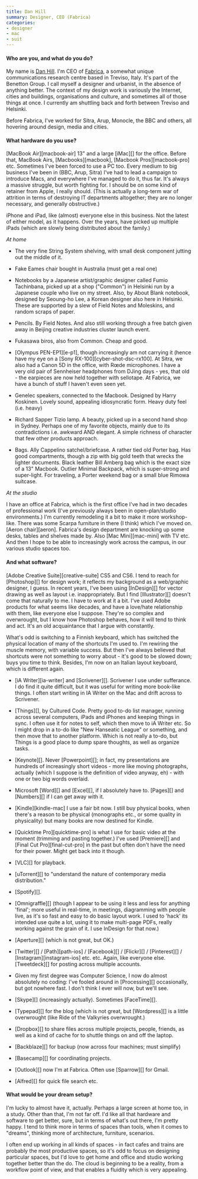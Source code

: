 ```yaml
---
title: Dan Hill
summary: Designer, CEO (Fabrica)
categories:
- designer
- mac
- suit
---
```


#### Who are you, and what do you do?

My name is [Dan Hill](http://www.cityofsound.com/ "Dan's website."). I'm CEO of [Fabrica](http://fabrica.it/ "The Fabrica website."), a somewhat unique communications research centre based in Treviso, Italy. It's part of the Benetton Group. I call myself a designer and urbanist, in the absence of anything better. The context of my design work is variously the Internet, cities and buildings, organisations and culture, and sometimes all of those things at once. I currently am shuttling back and forth between Treviso and Helsinki.

Before Fabrica, I've worked for Sitra, Arup, Monocle, the BBC and others, all hovering around design, media and cities.

#### What hardware do you use?

[MacBook Air][macbook-air] 13" and a large [iMac][] for the office. Before that, MacBook Airs, [Macbooks][macbook], [Macbook Pros][macbook-pro] etc. Sometimes I've been forced to use a PC too. Every medium to big business I've been in (BBC, Arup, Sitra) I've had to lead a campaign to introduce Macs, and everywhere I've managed to do it, thus far. It's always a massive struggle, but worth fighting for. I should be on some kind of retainer from Apple, I really should. (This is actually a long-term war of attrition in terms of destroying IT departments altogether; they are no longer necessary, and generally obstructive.)

iPhone and iPad, like (almost) everyone else in this business. Not the latest of either model, as it happens. Over the years, have picked up multiple iPads (which are slowly being distributed about the family.)

*At home*

- The very fine String System shelving, with small desk component jutting out the middle of it.

- Fake Eames chair bought in Australia (must get a real one)

- Notebooks by a Japanese artist/graphic designer called Fumio Tachinbana, picked up at a shop ("Common") in Helsinki run by a Japanese couple who live on my street. Also, by About Blank notebook, designed by Seoung-ho Lee, a Korean designer also here in Helsinki. These are supported by a slew of Field Notes and Moleskins, and random scraps of paper.

- Pencils. By Field Notes. And also still working through a free batch given away in Beijing creative industries cluster launch event.

- Fukasawa biros, also from Common. Cheap and good.

- [Olympus PEN-EP1][e-p1], though increasingly am not carrying it (hence have my eye on a [Sony RX-100][cyber-shot-dsc-rx100]. At Sitra, we also had a Canon 5D in the office, with Rœde microphones. I have a very old pair of Sennheiser headphones from DJing days - yes, that old - the earpieces are now held together with sellotape. At Fabrica, we have a bunch of stuff I haven't even seen yet.

- Genelec speakers, connected to the Macbook. Designed by Harry Koskinen. Lovely sound, appealing idiosyncratic form. Heavy duty feel (i.e. heavy)

- Richard Sapper Tizio lamp. A beauty, picked up in a second hand shop in Sydney. Perhaps one of my favorite objects, mainly due to its contradictions i.e. awkward AND elegant. A simple richness of character that few other products approach.

- Bags. Ally Cappelino satchel/briefcase. A rather tied old Porter bag. Has good compartments, though a zip with big gold teeth that wrecks the lighter documents. Black leather Bill Amberg bag which is the exact size of a 13" Macbook. Outlier Minimal Backpack, which is super-strong and super-light. For traveling, a Porter weekend bag or a small blue Rimowa suitcase.

*At the studio*

I have an office at Fabrica, which is the first office I've had in two decades of professional work (I've previously always been in open-plan/studio environments.) I'm currently remodeling it a bit to make it more workshop-like. There was some Scarpa furniture in there (I think) which I've moved on. [Aeron chair][aeron]. Fabrica's design department are knocking up some desks, tables and shelves made by. Also [Mac Mini][mac-mini] with TV etc. And then I hope to be able to increasingly work across the campus, in our various studio spaces too.

#### And what software?

[Adobe Creative Suite][creative-suite] CS5 and CS6. I tend to reach for [Photoshop][] for design work; it reflects my background as a web/graphic designer, I guess. In recent years, I've been using [InDesign][] for vector drawing as well as layout i.e. inappropriately. But I find [Illustrator][] doesn't come that naturally to me. I have to work at it a bit. I've used Adobe products for what seems like decades, and have a love/hate relationship with them, like everyone else I suppose. They're so complex and overwrought, but I know how Photoshop behaves, how it will tend to think and act. It's an old acquaintance that I argue with constantly.

What's odd is switching to a Finnish keyboard, which has switched the physical location of many of the shortcuts I'm used to. I'm rewiring the muscle memory, with variable success. But then I've always believed that shortcuts were not something to worry about - it's good to be slowed down; buys you time to think. Besides, I'm now on an Italian layout keyboard, which is different again.

- [iA Writer][ia-writer] and [Scrivener][]. Scrivener I use under sufferance. I do find it quite difficult, but it was useful for writing more book-like things. I often start writing in IA Writer on the Mac and drift across to Scrivener.

- [Things][], by Cultured Code. Pretty good to-do list manager, running across several computers, iPads and iPhones and keeping things in sync. I often use it for notes to self, which then move to iA Writer etc. So I might drop in a to-do like "New Hanseatic League" or something, and then move that to another platform. Which is not really a to-do, but Things is a good place to dump spare thoughts, as well as organize tasks.

- [Keynote][]. Never [Powerpoint][]; in fact, my presentations are hundreds of increasingly short videos - more like moving photographs, actually (which I suppose is the definition of video anyway, eh) - with one or two big words overlaid.

- Microsoft [Word][] and [Excel][], if I absolutely have to. [Pages][] and [Numbers][] if I can get away with it.

- [Kindle][kindle-mac] I use a fair bit now. I still buy physical books, when there's a reason to be physical (monographs etc., or some quality in physicality) but many books are now destined for Kindle.

- [Quicktime Pro][quicktime-pro] is what I use for basic video at the moment (trimming and pasting together.) I've used [Premiere][] and [Final Cut Pro][final-cut-pro] in the past but often don't have the need for their power. Might get back into it though.

- [VLC][] for playback.

- [uTorrent][] to "understand the nature of contemporary media distribution."

- [Spotify][].

- [Omnigraffle][] (though I appear to be using it less and less for anything 'final'; more useful in real-time, in meetings, diagramming with people live, as it's so fast and easy to do basic layout work. I used to 'hack' its intended use quite a lot, using it to make multi-page PDFs, really working against the grain of it. I use InDesign for that now.)

- [Aperture][] (which is not great, but OK.)

- [Twitter][] / [Path][path-ios] / [Facebook][] / [Flickr][] / [Pinterest][] / [Instagram][instagram-ios] etc. etc. Again, like everyone else. [Tweetdeck][] for posting across multiple accounts.

- Given my first degree was Computer Science, I now do almost absolutely no coding: I've fooled around in [Processing][] occasionally, but got nowhere fast. I don't think I ever will now, but we'll see.

- [Skype][] (increasingly actually). Sometimes [FaceTime][].

- [Typepad][] for the blog (which is not great, but [Wordpress][] is a little overwrought (like Ride of the Valkyries overwrought.)

- [Dropbox][] to share files across multiple projects, people, friends, as well as a kind of cache for to shuttle things on and off the laptop.

- [Backblaze][] for backup (now across four machines; must simplify)

- [Basecamp][] for coordinating projects.

- [Outlook][] now I'm at Fabrica. Often use [Sparrow][] for Gmail.

- [Alfred][] for quick file search etc.

#### What would be your dream setup?

I'm lucky to almost have it, actually. Perhaps a large screen at home too, in a study. Other than that, I'm not far off. I'd like all that hardware and software to get better, sure, but in terms of what's out there, I'm pretty happy. I tend to think more in terms of spaces than tools, when it comes to "dreams", thinking more of architecture, furniture, scenarios.

I often end up working in all kinds of spaces - in fact cafes and trains are probably the most productive spaces, so it's odd to focus on designing particular spaces, but I'd love to get home and office and studio working together better than the do. The cloud is beginning to be a reality, from a workflow point of view, and that enables a fluidity which is very appealing.